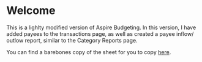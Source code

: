 # Welcome
This is a lighlty modified version of Aspire Budgeting. In this version, I have added payees to the transactions page, as well as created a payee inflow/ outlow report, similar to the Category Reports page.

You can find a barebones copy of the sheet for you to copy [here](https://docs.google.com/spreadsheets/d/1mYRhGwoYGuQtVcLoTDYOoj8bbAPKFR3uaEPV7IGM0yE/edit?usp=sharing).

